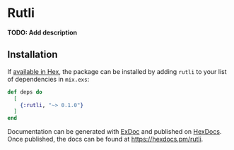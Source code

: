 # Rutli

**TODO: Add description**

## Installation

If [available in Hex](https://hex.pm/docs/publish), the package can be installed
by adding `rutli` to your list of dependencies in `mix.exs`:

```elixir
def deps do
  [
    {:rutli, "~> 0.1.0"}
  ]
end
```

Documentation can be generated with [ExDoc](https://github.com/elixir-lang/ex_doc)
and published on [HexDocs](https://hexdocs.pm). Once published, the docs can
be found at <https://hexdocs.pm/rutli>.

